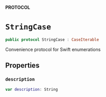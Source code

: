 **PROTOCOL**

# `StringCase`

```swift
public protocol StringCase : CaseIterable
```

Convenience protocol for Swift enumerations

## Properties
### `description`

```swift
var description: String
```
